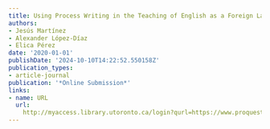 ```yaml
---
title: Using Process Writing in the Teaching of English as a Foreign Language
authors:
- Jesús Martínez
- Alexander López-Díaz
- Elica Pérez
date: '2020-01-01'
publishDate: '2024-10-10T14:22:52.550158Z'
publication_types:
- article-journal
publication: '*Online Submission*'
links:
- name: URL
  url: 
    http://myaccess.library.utoronto.ca/login?qurl=https://www.proquest.com/docview/2396830762?accountid=14771&bdid=38382&_bd=FURPXHkzrLOa4HgEdSjhzywg%2F%2BE%3D
---
```

